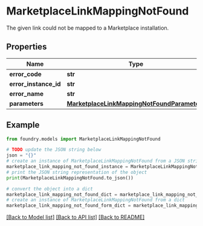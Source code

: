 # MarketplaceLinkMappingNotFound

The given link could not be mapped to a Marketplace installation.

## Properties

Name | Type | Description | Notes
------------ | ------------- | ------------- | -------------
**error_code** | **str** |  |
**error_instance_id** | **str** |  | \[optional\]
**error_name** | **str** |  |
**parameters** | [**MarketplaceLinkMappingNotFoundParameters**](MarketplaceLinkMappingNotFoundParameters.md) |  |

## Example

```python
from foundry.models import MarketplaceLinkMappingNotFound

# TODO update the JSON string below
json = "{}"
# create an instance of MarketplaceLinkMappingNotFound from a JSON string
marketplace_link_mapping_not_found_instance = MarketplaceLinkMappingNotFound.from_json(json)
# print the JSON string representation of the object
print(MarketplaceLinkMappingNotFound.to_json())

# convert the object into a dict
marketplace_link_mapping_not_found_dict = marketplace_link_mapping_not_found_instance.to_dict()
# create an instance of MarketplaceLinkMappingNotFound from a dict
marketplace_link_mapping_not_found_form_dict = marketplace_link_mapping_not_found.from_dict(marketplace_link_mapping_not_found_dict)
```

[\[Back to Model list\]](../README.md#documentation-for-models) [\[Back to API list\]](../README.md#documentation-for-api-endpoints) [\[Back to README\]](../README.md)
